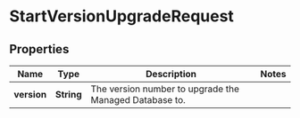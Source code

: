 

# StartVersionUpgradeRequest


## Properties

| Name | Type | Description | Notes |
|------------ | ------------- | ------------- | -------------|
|**version** | **String** | The version number to upgrade the Managed Database to. |  |




